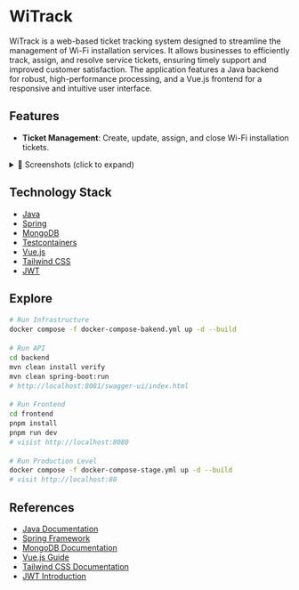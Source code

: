 # WiTrack

WiTrack is a web-based ticket tracking system designed to streamline the management of Wi-Fi installation services. It allows businesses to efficiently track, assign, and resolve service tickets, ensuring timely support and improved customer satisfaction. The application features a Java backend for robust, high-performance processing, and a Vue.js frontend for a responsive and intuitive user interface.

## Features

* **Ticket Management**: Create, update, assign, and close Wi-Fi installation tickets.

<details>
  <summary>📸 Screenshots (click to expand)</summary>
  
  ![Backend Swagger](./tmp/images/backend-v1-swagger.png)  
  ![Frontend](./tmp/images/frontend-v1-1.png)  
  ![Frontend](./tmp/images/frontend-v1-2.png)  
  ![Frontend](./tmp/images/frontend-v1-3.png)  
  ![Frontend](./tmp/images/frontend-v1-4.png)  
  ![Frontend](./tmp/images/frontend-v1-5.png)  
</details>

## Technology Stack

* [Java](https://www.java.com/)
* [Spring](https://spring.io/)
* [MongoDB](https://www.mongodb.com/)
* [Testcontainers](https://testcontainers.com/)
* [Vue.js](https://vuejs.org/)
* [Tailwind CSS](https://tailwindcss.com/)
* [JWT](https://jwt.io/)

## Explore

```bash
# Run Infrastructure
docker compose -f docker-compose-bakend.yml up -d --build

# Run API
cd backend
mvn clean install verify
mvn clean spring-boot:run
# http://localhost:8081/swagger-ui/index.html

# Run Frontend
cd frontend
pnpm install
pnpm run dev
# visist http://localhost:8080

# Run Production Level
docker compose -f docker-compose-stage.yml up -d --build
# visit http://localhost:80
```

## References

* [Java Documentation](https://www.java.com/en/docs/)
* [Spring Framework](https://spring.io/)
* [MongoDB Documentation](https://www.mongodb.com/docs/)
* [Vue.js Guide](https://vuejs.org/guide/introduction.html)
* [Tailwind CSS Documentation](https://tailwindcss.com/docs)
* [JWT Introduction](https://jwt.io/introduction/)